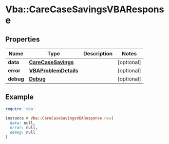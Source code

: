 # Vba::CareCaseSavingsVBAResponse

## Properties

| Name | Type | Description | Notes |
| ---- | ---- | ----------- | ----- |
| **data** | [**CareCaseSavings**](CareCaseSavings.md) |  | [optional] |
| **error** | [**VBAProblemDetails**](VBAProblemDetails.md) |  | [optional] |
| **debug** | [**Debug**](Debug.md) |  | [optional] |

## Example

```ruby
require 'vba'

instance = Vba::CareCaseSavingsVBAResponse.new(
  data: null,
  error: null,
  debug: null
)
```

